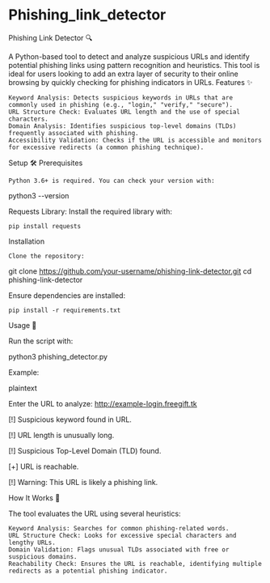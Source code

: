 # Phishing_link_detector
Phishing Link Detector 🔍

A Python-based tool to detect and analyze suspicious URLs and identify potential phishing links using pattern recognition and heuristics. This tool is ideal for users looking to add an extra layer of security to their online browsing by quickly checking for phishing indicators in URLs.
Features ✨

    Keyword Analysis: Detects suspicious keywords in URLs that are commonly used in phishing (e.g., "login," "verify," "secure").
    URL Structure Check: Evaluates URL length and the use of special characters.
    Domain Analysis: Identifies suspicious top-level domains (TLDs) frequently associated with phishing.
    Accessibility Validation: Checks if the URL is accessible and monitors for excessive redirects (a common phishing technique).

Setup 🛠️
Prerequisites

    Python 3.6+ is required. You can check your version with:

python3 --version

Requests Library: Install the required library with:

    pip install requests

Installation

    Clone the repository:

git clone https://github.com/your-username/phishing-link-detector.git
cd phishing-link-detector

Ensure dependencies are installed:


    pip install -r requirements.txt

Usage 🚀

Run the script with:


python3 phishing_detector.py

Example:

plaintext

Enter the URL to analyze: http://example-login.freegift.tk

[!] Suspicious keyword found in URL.

[!] URL length is unusually long.

[!] Suspicious Top-Level Domain (TLD) found.

[+] URL is reachable.

[!] Warning: This URL is likely a phishing link.



How It Works 🧠

The tool evaluates the URL using several heuristics:

    Keyword Analysis: Searches for common phishing-related words.
    URL Structure Check: Looks for excessive special characters and lengthy URLs.
    Domain Validation: Flags unusual TLDs associated with free or suspicious domains.
    Reachability Check: Ensures the URL is reachable, identifying multiple redirects as a potential phishing indicator.

